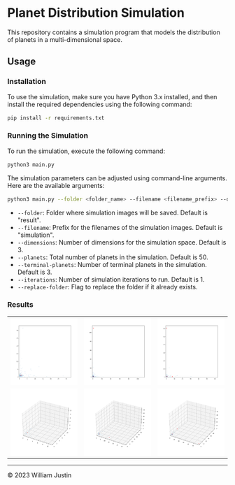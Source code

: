 # Planet Distribution Simulation

This repository contains a simulation program that models the distribution of planets in a multi-dimensional space.

## Usage

### Installation

To use the simulation, make sure you have Python 3.x installed, and then install the required dependencies using the following command:

```bash
pip install -r requirements.txt
```

### Running the Simulation

To run the simulation, execute the following command:

```bash
python3 main.py
```

The simulation parameters can be adjusted using command-line arguments. Here are the available arguments:

```bash
python3 main.py --folder <folder_name> --filename <filename_prefix> --dimensions <num_dimensions> --planets <num_planets> --terminal-planets <num_terminal_planets> --iterations <num_iterations> --replace-folder
```

* `--folder`: Folder where simulation images will be saved. Default is "result".
* `--filename`: Prefix for the filenames of the simulation images. Default is "simulation".
* `--dimensions`: Number of dimensions for the simulation space. Default is 3.
* `--planets`: Total number of planets in the simulation. Default is 50.
* `--terminal-planets`: Number of terminal planets in the simulation. Default is 3.
* `--iterations`: Number of simulation iterations to run. Default is 1.
* `--replace-folder`: Flag to replace the folder if it already exists.

### Results

<table>
  <tr>
    <td><img src="results/result-2d-100-1/simulation_018.png"></td>
    <td><img src="results/result-2d-100-2/simulation_007.png"></td>
    <td><img src="results/result-2d-50-3/simulation_004.png"></td>
  </tr>
  <tr>
    <td><img src="results/result-3d-50-1/simulation_007.png"></td>
    <td><img src="results/result-3d-50-2/simulation_005.png"></td>
    <td><img src="results/result-3d-50-3/simulation_015.png"></td>
  </tr>
</table>

---

© 2023 William Justin
